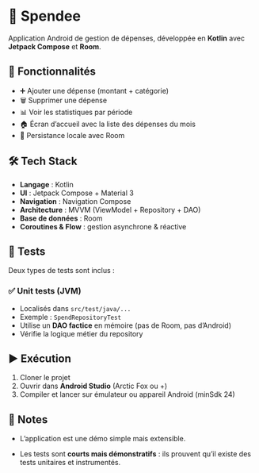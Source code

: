 # 📱 Spendee

Application Android de gestion de dépenses, développée en **Kotlin** avec **Jetpack Compose** et **Room**.

## 🚀 Fonctionnalités

- ➕ Ajouter une dépense (montant + catégorie)
- 🗑 Supprimer une dépense
- 📊 Voir les statistiques par période
- 🏠 Écran d’accueil avec la liste des dépenses du mois
- 💾 Persistance locale avec Room

## 🛠️ Tech Stack

- **Langage** : Kotlin
- **UI** : Jetpack Compose + Material 3
- **Navigation** : Navigation Compose
- **Architecture** : MVVM (ViewModel + Repository + DAO)
- **Base de données** : Room
- **Coroutines & Flow** : gestion asynchrone & réactive

## 🧪 Tests

Deux types de tests sont inclus :

### ✅ Unit tests (JVM)

- Localisés dans `src/test/java/...`
- Exemple : `SpendRepositoryTest`
- Utilise un **DAO factice** en mémoire (pas de Room, pas d’Android)
- Vérifie la logique métier du repository



## ▶️ Exécution

1. Cloner le projet
2. Ouvrir dans **Android Studio** (Arctic Fox ou +)
3. Compiler et lancer sur émulateur ou appareil Android (minSdk 24)

## 📌 Notes

- L’application est une démo simple mais extensible.

- Les tests sont **courts mais démonstratifs** : ils prouvent qu’il existe des tests unitaires et instrumentés.

  
